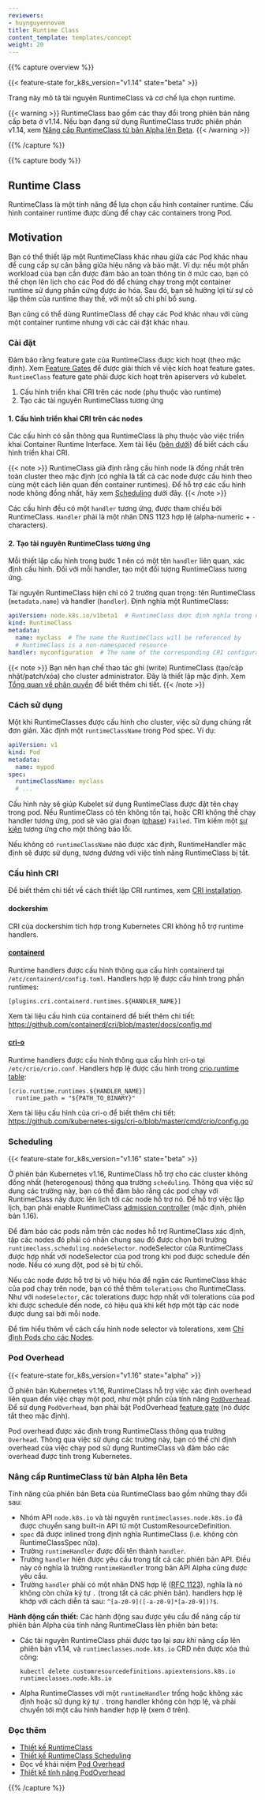 ```yaml
---
reviewers:
- huynguyennovem
title: Runtime Class
content_template: templates/concept
weight: 20
---
```


{{% capture overview %}}

{{< feature-state for_k8s_version="v1.14" state="beta" >}}

Trang này mô tả tài nguyên RuntimeClass và cơ chế lựa chọn runtime.

{{< warning >}}
RuntimeClass bao gồm các thay đổi trong phiên bản nâng cấp beta ở v1.14. Nếu bạn đang sử dụng
RuntimeClass trước phiên phản v1.14, xem [Nâng cấp RuntimeClass từ bản Alpha lên
Beta](#upgrading-runtimeclass-from-alpha-to-beta).
{{< /warning >}}

{{% /capture %}}


{{% capture body %}}

## Runtime Class

RuntimeClass là một tính năng để lựa chọn cấu hình container runtime. Cấu hình container
runtime được dùng để chạy các containers trong Pod.

## Motivation

Bạn có thể thiết lập một RuntimeClass khác nhau giữa các Pod khác nhau để cung cấp sự cân bằng
giữa hiệu năng và bảo mật. Ví dụ: nếu một phần workload của bạn cần được đảm bảo
an toàn thông tin ở mức cao, bạn có thể chọn lên lịch cho các Pod đó để
chúng chạy trong một container runtime sử dụng phần cứng được ảo hóa. Sau đó, bạn sẽ
hưởng lợi từ sự cô lập thêm của runtime thay thế, với một số chi phí bổ sung.

Bạn cũng có thể dùng RuntimeClass để chạy các Pod khác nhau với cùng một container runtime
nhưng với các cài đặt khác nhau.

### Cài đặt

Đảm bảo rằng feature gate của RuntimeClass được kích hoạt (theo mặc định). Xem [Feature
Gates](/docs/reference/command-line-tools-reference/feature-gates/) để được giải thích về việc kích hoạt 
feature gates. `RuntimeClass` feature gate phải được kích hoạt trên apiservers _và_ kubelet.

1. Cấu hình triển khai CRI trên các node (phụ thuộc vào runtime)
2. Tạo các tài nguyên RuntimeClass tương ứng

#### 1. Cấu hình triển khai CRI trên các nodes

Các cấu hình có sẵn thông qua RuntimeClass là phụ thuộc vào việc triển khai Container Runtime Interface. 
Xem tài liệu ([bên dưới](#cri-configuration)) để biết cách cấu hình triển khai CRI.

{{< note >}}
RuntimeClass giả định rằng cấu hình node là đồng nhất trên toàn cluster theo mặc định (có nghĩa
là tất cả các node được cấu hình theo cùng một cách liên quan đến container runtimes). Để hỗ trợ
các cấu hình node không đồng nhất, hãy xem [Scheduling](#scheduling) dưới đây.
{{< /note >}}

Các cấu hình đều có một `handler` tương ứng, được tham chiếu bởi RuntimeClass. `Handler`
phải là một nhãn DNS 1123 hợp lệ (alpha-numeric + `-` characters).

#### 2. Tạo tài nguyên RuntimeClass tương ứng

Mỗi thiết lập cấu hình trong bước 1 nên có một tên `handler` liên quan, xác định
cấu hình. Đối với mỗi handler, tạo một đối tượng RuntimeClass tương ứng.

Tài nguyên RuntimeClass hiện chỉ có 2 trường quan trọng: tên RuntimeClass (`metadata.name`) 
và handler (`handler`). Định nghĩa một RuntimeClass:

```yaml
apiVersion: node.k8s.io/v1beta1  # RuntimeClass được định nghĩa trong node.k8s.io API group
kind: RuntimeClass
metadata:
  name: myclass  # The name the RuntimeClass will be referenced by
  # RuntimeClass is a non-namespaced resource
handler: myconfiguration  # The name of the corresponding CRI configuration
```

{{< note >}}
Bạn nên hạn chế thao tác ghi (write) RuntimeClass (tạo/cập nhật/patch/xóa) cho
cluster administrator. Đây là thiết lập mặc định. Xem [Tổng quan về 
phân quyền](/docs/reference/access-authn-authz/authorization/) để biết thêm chi tiết.
{{< /note >}}

### Cách sử dụng

Một khi RuntimeClasses được cấu hình cho cluster, việc sử dụng chúng rất đơn giản. Xác định một
`runtimeClassName` trong Pod spec. Ví dụ:

```yaml
apiVersion: v1
kind: Pod
metadata:
  name: mypod
spec:
  runtimeClassName: myclass
  # ...
```

Cấu hình này sẽ giúp Kubelet sử dụng RuntimeClass được đặt tên chạy trong pod. Nếu RuntimeClass 
có tên không tồn tại, hoặc CRI không thể chạy handler tương ứng, pod sẽ vào giai đoạn ([phase](/docs/concepts/workloads/pods/pod-lifecycle/#pod-phase)) `Failed`. 
Tìm kiếm một [sự kiện](/docs/tasks/debug-application-cluster/debug-application-introspection/) tương ứng cho một thông báo lỗi. 

Nếu không có `runtimeClassName` nào được xác định, RuntimeHandler mặc định sẽ được sử dụng, tương đương
với việc tính năng RuntimeClass bị tắt.

### Cấu hình CRI

Để biết thêm chi tiết về cách thiết lập CRI runtimes, xem [CRI installation](/docs/setup/production-environment/container-runtimes/).

#### dockershim

CRI của dockershim tích hợp trong Kubernetes CRI không hỗ trợ runtime handlers.

#### [containerd](https://containerd.io/)

Runtime handlers được cấu hình thông qua cấu hình containerd tại
`/etc/containerd/config.toml`. Handlers hợp lệ được cấu hình trong phần runtimes:

```
[plugins.cri.containerd.runtimes.${HANDLER_NAME}]
```

Xem tài liệu cấu hình của containerd để biết thêm chi tiết:
https://github.com/containerd/cri/blob/master/docs/config.md

#### [cri-o](https://cri-o.io/)

Runtime handlers được cấu hình thông qua cấu hình cri-o tại `/etc/crio/crio.conf`. Handlers hợp lệ
được cấu hình trong [crio.runtime table](https://github.com/kubernetes-sigs/cri-o/blob/master/docs/crio.conf.5.md#crioruntime-table):

```
[crio.runtime.runtimes.${HANDLER_NAME}]
  runtime_path = "${PATH_TO_BINARY}"
```

Xem tài liệu cấu hình của cri-o để biết thêm chi tiết:
https://github.com/kubernetes-sigs/cri-o/blob/master/cmd/crio/config.go

### Scheduling

{{< feature-state for_k8s_version="v1.16" state="beta" >}}

Ở phiên bản Kubernetes v1.16, RuntimeClass hỗ trợ cho các cluster không đồng nhất (heterogenous) thông
qua trường `scheduling`. Thông qua việc sử dụng các trường này, bạn có thể đảm bảo rằng các pod chạy
với RuntimeClass này được lên lịch tới các node hỗ trợ nó. Để hỗ trợ việc lập lịch, bạn phải enable
RuntimeClass [admission controller][] (mặc định, phiên bản 1.16).

Để đảm bảo các pods nằm trên các nodes hỗ trợ RuntimeClass xác định, tập các nodes đó phải có
nhãn chung sau đó được chọn bới trường `runtimeclass.scheduling.nodeSelector`. nodeSelector của RuntimeClass
được hợp nhất với nodeSelector của pod trong khi pod được schedule đến node. Nếu có xung đột, pod sẽ bị từ
chối.

Nếu các node được hỗ trợ bị vô hiệu hóa để ngăn các RuntimeClass khác của pod chạy trên node, bạn
có thể thêm `tolerations` cho RuntimeClass. Như với `nodeSelector`, các tolerations được hợp nhất
với tolerations của pod khi được schedule đến node, có hiệu quả khi kết hợp một tập các node
được dung sai bởi mỗi node.

Để tìm hiểu thêm về cách cấu hình node selector và tolerations, xem [Chỉ định Pods cho các
Nodes](/docs/concepts/configuration/assign-pod-node/).

[admission controller]: /docs/reference/access-authn-authz/admission-controllers/

### Pod Overhead

{{< feature-state for_k8s_version="v1.16" state="alpha" >}}

Ở phiên bản Kubernetes v1.16, RuntimeClass hỗ trợ việc xác định overhead liên quan đến việc
chạy một pod, như một phần của tính năng [`PodOverhead`](/docs/concepts/configuration/pod-overhead/).
Để sử dụng `PodOverhead`, bạn phải bật PodOverhead [feature gate](/docs/reference/command-line-tools-reference/feature-gates/)
(nó được tắt theo mặc định).


Pod overhead được xác định trong RuntimeClass thông qua trường `Overhead`. Thông qua việc sử dụng các trường này,
bạn có thể chỉ định overhead của việc chạy pod sử dụng RuntimeClass và đảm bảo các overhead được tính trong Kubernetes.

### Nâng cấp RuntimeClass từ bản Alpha lên Beta

Tính năng của phiên bản Beta của RuntimeClass bao gồm những thay đổi sau:

- Nhóm API `node.k8s.io` và tài nguyên `runtimeclasses.node.k8s.io` đã được chuyển sang
  built-in API từ một CustomResourceDefinition.
- `spec` đã được inlined trong định nghĩa RuntimeClass (i.e. không còn
  RuntimeClassSpec nữa).
- Trường `runtimeHandler` được đổi tên thành `handler`.
- Trường `handler` hiện được yêu cầu trong tất cả các phiên bản API. Điều này có nghĩa là trường `runtimeHandler` trong
  bản API Alpha cũng được yêu cầu.
- Trường `handler` phải có một nhãn DNS hợp lệ ([RFC 1123](https://tools.ietf.org/html/rfc1123)),
  nghĩa là nó không còn chứa ký tự `.` (trong tất cả các phiên bản). handlers hợp lệ khớp với
  cách diễn tả sau: `^[a-z0-9]([-a-z0-9]*[a-z0-9])?$`.

**Hành động cần thiết:** Các hành động sau được yêu cầu để nâng cấp từ phiên bản Alpha của
tính năng RuntimeClass lên phiên bản beta:

- Các tài nguyên RuntimeClass phải được tạo lại *sau khi* nâng cấp lên phiên bản v1.14, và
  `runtimeclasses.node.k8s.io` CRD nên được xóa thủ công:
  ```
  kubectl delete customresourcedefinitions.apiextensions.k8s.io runtimeclasses.node.k8s.io
  ```
- Alpha RuntimeClasses với một `runtimeHandler` trống hoặc không xác định hoặc sử dụng ký tự `.` 
  trong handler không còn hợp lệ, và phải chuyển tới một cấu hình handler hợp lệ (xem
  ở trên).

### Đọc thêm

- [Thiết kế RuntimeClass](https://github.com/kubernetes/enhancements/blob/master/keps/sig-node/runtime-class.md)
- [Thiết kế RuntimeClass Scheduling](https://github.com/kubernetes/enhancements/blob/master/keps/sig-node/runtime-class-scheduling.md)
- Đọc về khái niệm [Pod Overhead](/docs/concepts/configuration/pod-overhead/)
- [Thiết kế tính năng PodOverhead](https://github.com/kubernetes/enhancements/blob/master/keps/sig-node/20190226-pod-overhead.md)

{{% /capture %}}
